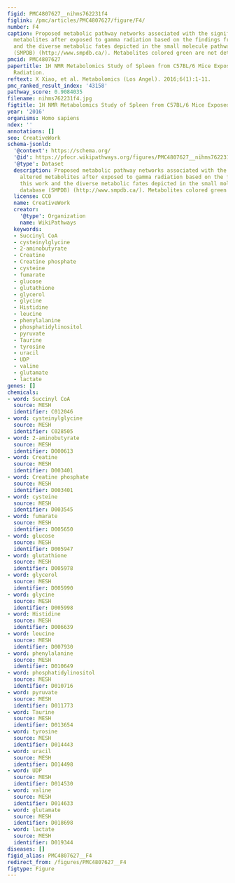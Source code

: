 ```yaml
---
figid: PMC4807627__nihms762231f4
figlink: /pmc/articles/PMC4807627/figure/F4/
number: F4
caption: Proposed metabolic pathway networks associated with the significantly altered
  metabolites after exposed to gamma radiation based on the findings from this work
  and the diverse metabolic fates depicted in the small molecule pathway database
  (SMPDB) (http://www.smpdb.ca/). Metabolites colored green are not detected.
pmcid: PMC4807627
papertitle: 1H NMR Metabolomics Study of Spleen from C57BL/6 Mice Exposed to Gamma
  Radiation.
reftext: X Xiao, et al. Metabolomics (Los Angel). 2016;6(1):1-11.
pmc_ranked_result_index: '43158'
pathway_score: 0.9084035
filename: nihms762231f4.jpg
figtitle: 1H NMR Metabolomics Study of Spleen from C57BL/6 Mice Exposed to Gamma Radiation
year: '2016'
organisms: Homo sapiens
ndex: ''
annotations: []
seo: CreativeWork
schema-jsonld:
  '@context': https://schema.org/
  '@id': https://pfocr.wikipathways.org/figures/PMC4807627__nihms762231f4.html
  '@type': Dataset
  description: Proposed metabolic pathway networks associated with the significantly
    altered metabolites after exposed to gamma radiation based on the findings from
    this work and the diverse metabolic fates depicted in the small molecule pathway
    database (SMPDB) (http://www.smpdb.ca/). Metabolites colored green are not detected.
  license: CC0
  name: CreativeWork
  creator:
    '@type': Organization
    name: WikiPathways
  keywords:
  - Succinyl CoA
  - cysteinylglycine
  - 2-aminobutyrate
  - Creatine
  - Creatine phosphate
  - cysteine
  - fumarate
  - glucose
  - glutathione
  - glycerol
  - glycine
  - Histidine
  - leucine
  - phenylalanine
  - phosphatidylinositol
  - pyruvate
  - Taurine
  - tyrosine
  - uracil
  - UDP
  - valine
  - glutamate
  - lactate
genes: []
chemicals:
- word: Succinyl CoA
  source: MESH
  identifier: C012046
- word: cysteinylglycine
  source: MESH
  identifier: C028505
- word: 2-aminobutyrate
  source: MESH
  identifier: D000613
- word: Creatine
  source: MESH
  identifier: D003401
- word: Creatine phosphate
  source: MESH
  identifier: D003401
- word: cysteine
  source: MESH
  identifier: D003545
- word: fumarate
  source: MESH
  identifier: D005650
- word: glucose
  source: MESH
  identifier: D005947
- word: glutathione
  source: MESH
  identifier: D005978
- word: glycerol
  source: MESH
  identifier: D005990
- word: glycine
  source: MESH
  identifier: D005998
- word: Histidine
  source: MESH
  identifier: D006639
- word: leucine
  source: MESH
  identifier: D007930
- word: phenylalanine
  source: MESH
  identifier: D010649
- word: phosphatidylinositol
  source: MESH
  identifier: D010716
- word: pyruvate
  source: MESH
  identifier: D011773
- word: Taurine
  source: MESH
  identifier: D013654
- word: tyrosine
  source: MESH
  identifier: D014443
- word: uracil
  source: MESH
  identifier: D014498
- word: UDP
  source: MESH
  identifier: D014530
- word: valine
  source: MESH
  identifier: D014633
- word: glutamate
  source: MESH
  identifier: D018698
- word: lactate
  source: MESH
  identifier: D019344
diseases: []
figid_alias: PMC4807627__F4
redirect_from: /figures/PMC4807627__F4
figtype: Figure
---
```

